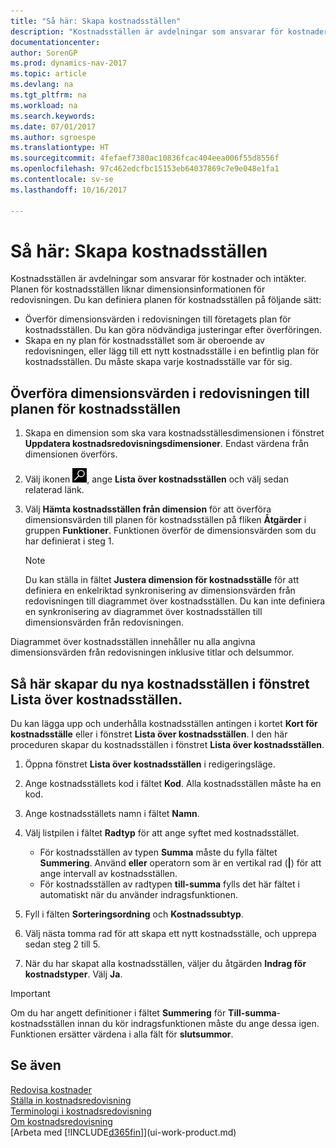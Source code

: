 ```yaml
---
title: "Så här: Skapa kostnadsställen"
description: "Kostnadsställen är avdelningar som ansvarar för kostnader och intäkter. Planen för kostnadsställen liknar dimensionsinformationen för redovisningen."
documentationcenter: 
author: SorenGP
ms.prod: dynamics-nav-2017
ms.topic: article
ms.devlang: na
ms.tgt_pltfrm: na
ms.workload: na
ms.search.keywords: 
ms.date: 07/01/2017
ms.author: sgroespe
ms.translationtype: HT
ms.sourcegitcommit: 4fefaef7380ac10836fcac404eea006f55d8556f
ms.openlocfilehash: 97c462edcfbc15153eb64037869c7e9e048e1fa1
ms.contentlocale: sv-se
ms.lasthandoff: 10/16/2017

---
```

# <a name="how-to-set-up-cost-centers"></a>Så här: Skapa kostnadsställen
Kostnadsställen är avdelningar som ansvarar för kostnader och intäkter. Planen för kostnadsställen liknar dimensionsinformationen för redovisningen. Du kan definiera planen för kostnadsställen på följande sätt:  

-   Överför dimensionsvärden i redovisningen till företagets plan för kostnadsställen. Du kan göra nödvändiga justeringar efter överföringen.  
-   Skapa en ny plan för kostnadsstället som är oberoende av redovisningen, eller lägg till ett nytt kostnadsställe i en befintlig plan för kostnadsställen. Du måste skapa varje kostnadsställe var för sig.  

## <a name="to-transfer-dimension-values-in-the-general-ledger-to-the-chart-of-cost-centers"></a>Överföra dimensionsvärden i redovisningen till planen för kostnadsställen  
1.  Skapa en dimension som ska vara kostnadsställesdimensionen i fönstret **Uppdatera kostnadsredovisningsdimensioner**. Endast värdena från dimensionen överförs.  
2.  Välj ikonen ![Söka efter sida eller rapport](media/ui-search/search_small.png "ikonen Söka efter sida eller rapport"), ange **Lista över kostnadsställen** och välj sedan relaterad länk.  
3.  Välj **Hämta kostnadsställen från dimension** för att överföra dimensionsvärden till planen för kostnadsställen på fliken **Åtgärder** i gruppen **Funktioner**. Funktionen överför de dimensionsvärden som du har definierat i steg 1.  

    > [!NOTE]  
    >  Du kan ställa in fältet **Justera dimension för kostnadsställe** för att definiera en enkelriktad synkronisering av dimensionsvärden från redovisningen till diagrammet över kostnadsställen. Du kan inte definiera en synkronisering av diagrammet över kostnadsställen till dimensionsvärden från redovisningen.  

Diagrammet över kostnadsställen innehåller nu alla angivna dimensionsvärden från redovisningen inklusive titlar och delsummor.  

## <a name="to-create-new-cost-centers-in-the-chart-of-cost-centers-window"></a>Så här skapar du nya kostnadsställen i fönstret Lista över kostnadsställen.  
Du kan lägga upp och underhålla kostnadsställen antingen i kortet **Kort för kostnadsställe** eller i fönstret **Lista över kostnadsställen**. I den här proceduren skapar du kostnadsställen i fönstret **Lista över kostnadsställen**.  

1. Öppna fönstret **Lista över kostnadsställen** i redigeringsläge.  
2. Ange kostnadsställets kod i fältet **Kod**. Alla kostnadsställen måste ha en kod.  
3. Ange kostnadsställets namn i fältet **Namn**.  
4. Välj listpilen i fältet **Radtyp** för att ange syftet med kostnadsstället.  

    - För kostnadsställen av typen **Summa** måste du fylla fältet **Summering**. Använd **eller** operatorn som är en vertikal rad (**&#124;**) för att ange intervall av kostnadsställen.  
    - För kostnadsställen av radtypen **till-summa** fylls det här fältet i automatiskt när du använder indragsfunktionen.  
5.  Fyll i fälten **Sorteringsordning** och **Kostnadssubtyp**.  
6.  Välj nästa tomma rad för att skapa ett nytt kostnadsställe, och upprepa sedan steg 2 till 5.  
7.  När du har skapat alla kostnadsställen, väljer du åtgärden **Indrag för kostnadstyper**. Välj **Ja**.  

> [!IMPORTANT]  
>  Om du har angett definitioner i fältet  **Summering** för **Till-summa**-kostnadsställen innan du kör indragsfunktionen måste du ange dessa igen. Funktionen ersätter värdena i alla fält för **slutsummor**.  

## <a name="see-also"></a>Se även  
[Redovisa kostnader](finance-manage-cost-accounting.md)  
[Ställa in kostnadsredovisning](finance-set-up-cost-accounting.md)   
[Terminologi i kostnadsredovisning](finance-terminology-in-cost-accounting.md)   
[Om kostnadsredovisning](finance-about-cost-accounting.md)  
[Arbeta med [!INCLUDE[d365fin](includes/d365fin_md.md)]](ui-work-product.md)


